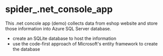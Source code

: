 <h1> spider_.net_console_app </h1>
<p>This .net concole app (demo) collects data from eshop website and store those information into Azure SQL Server database.</p>
<ul>
    <li>create an SQLite database to host the information</li>
    <li>use the code-first approach of Microsoft's entity framework to create the database</li>
</ul>

